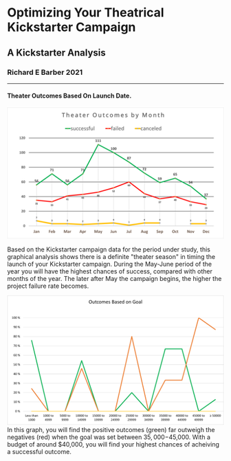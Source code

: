 # Optimizing Your Theatrical Kickstarter Campaign
## A Kickstarter Analysis
### Richard E Barber 2021

<hr>

#### Theater Outcomes Based On Launch Date.

![](Resources/Theater_outcomes_vs_Launch.png)

Based on the Kickstarter campaign data for the period under study, this graphical analysis shows there is a definite "theater season" in timing the launch of your Kickstarter campaign. During the May-June period of the year you will have the highest chances of success, compared with other months of the year. The later after May the campaign begins, the higher the project failure rate becomes. 

![](Resources/Outcomes_vs_Goals.png)
In this graph, you will find the positive outcomes (green) far outweigh the negatives (red) when the goal was set between $35,000-$45,000. With a budget of around $40,000, you will find your highest chances of acheiving a successful outcome.
